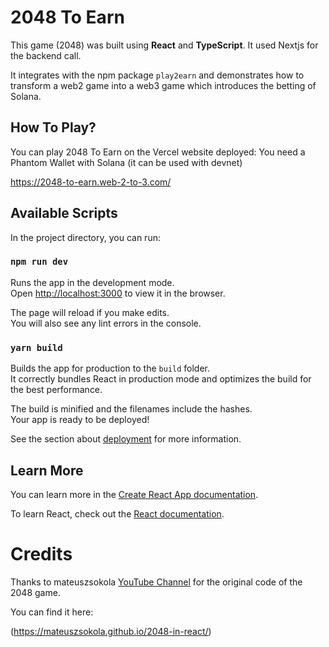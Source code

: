 # 2048 To Earn

This game (2048) was built using **React** and **TypeScript**.
It used Nextjs for the backend call.

It integrates with the npm package `play2earn` and demonstrates how to transform a web2 game into a
web3 game which introduces the betting of Solana.


## How To Play?

You can play 2048 To Earn on the Vercel website deployed:
You need a Phantom Wallet with Solana (it can be used with devnet)

https://2048-to-earn.web-2-to-3.com/

## Available Scripts

In the project directory, you can run:

### `npm run dev`

Runs the app in the development mode.\
Open [http://localhost:3000](http://localhost:3000) to view it in the browser.

The page will reload if you make edits.\
You will also see any lint errors in the console.

### `yarn build`

Builds the app for production to the `build` folder.\
It correctly bundles React in production mode and optimizes the build for the best performance.

The build is minified and the filenames include the hashes.\
Your app is ready to be deployed!

See the section about [deployment](https://facebook.github.io/create-react-app/docs/deployment) for more information.

## Learn More

You can learn more in the [Create React App documentation](https://facebook.github.io/create-react-app/docs/getting-started).

To learn React, check out the [React documentation](https://reactjs.org/).


# Credits

Thanks to mateuszsokola [YouTube Channel](https://www.youtube.com/channel/UCJV16_5c4A0amyBZSI4yP6A) for the original code of the 2048 game.

You can find it here:

(https://mateuszsokola.github.io/2048-in-react/)
